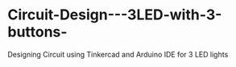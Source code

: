 # Circuit-Design---3LED-with-3-buttons-
Designing Circuit using Tinkercad and Arduino IDE for 3 LED lights
